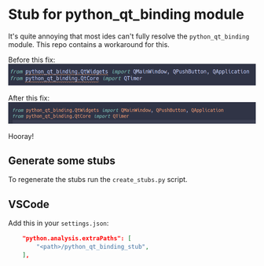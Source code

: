 # Stub for python_qt_binding module

It's quite annoying that most ides can't fully resolve the `python_qt_binding` module. 
This repo contains a workaround for this.

Before this fix:
![before](docs/before.png)

After this fix:
![after](docs/after.png)

Hooray!

## Generate some stubs

To regenerate the stubs run the `create_stubs.py` script.

## VSCode

Add this in your `settings.json`:

```json
    "python.analysis.extraPaths": [
        "<path>/python_qt_binding_stub",
    ],
```
